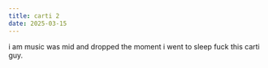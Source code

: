 ```yaml
---
title: carti 2
date: 2025-03-15
---
```


i am music was mid and dropped the moment i went to sleep fuck this carti guy.
